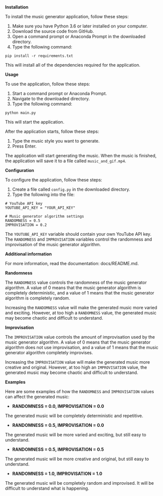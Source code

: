 **Installation**

To install the music generator application, follow these steps:

1. Make sure you have Python 3.6 or later installed on your computer.
2. Download the source code from GitHub.
3. Open a command prompt or Anaconda Prompt in the downloaded directory.
4. Type the following command:

```
pip install -r requirements.txt
```

This will install all of the dependencies required for the application.

**Usage**

To use the application, follow these steps:

1. Start a command prompt or Anaconda Prompt.
2. Navigate to the downloaded directory.
3. Type the following command:

```
python main.py
```

This will start the application.

After the application starts, follow these steps:

1. Type the music style you want to generate.
2. Press Enter.

The application will start generating the music. When the music is finished, the application will save it to a file called `music_and_gif.mp4`.

**Configuration**

To configure the application, follow these steps:

1. Create a file called `config.py` in the downloaded directory.
2. Type the following into the file:

```
# YouTube API key
YOUTUBE_API_KEY = "YOUR_API_KEY"

# Music generator algorithm settings
RANDOMNESS = 0.5
IMPROVISATION = 0.2
```

The `YOUTUBE_API_KEY` variable should contain your own YouTube API key. The `RANDOMNESS` and `IMPROVISATION` variables control the randomness and improvisation of the music generator algorithm.

**Additional information**

For more information, read the documentation: docs/README.md.

**Randomness**

The `RANDOMNESS` value controls the randomness of the music generator algorithm. A value of 0 means that the music generator algorithm is completely deterministic, and a value of 1 means that the music generator algorithm is completely random.

Increasing the `RANDOMNESS` value will make the generated music more varied and exciting. However, at too high a `RANDOMNESS` value, the generated music may become chaotic and difficult to understand.

**Improvisation**

The `IMPROVISATION` value controls the amount of improvisation used by the music generator algorithm. A value of 0 means that the music generator algorithm does not use improvisation, and a value of 1 means that the music generator algorithm completely improvises.

Increasing the `IMPROVISATION` value will make the generated music more creative and original. However, at too high an `IMPROVISATION` value, the generated music may become chaotic and difficult to understand.

**Examples**

Here are some examples of how the `RANDOMNESS` and `IMPROVISATION` values can affect the generated music:

* **RANDOMNESS = 0.0, IMPROVISATION = 0.0**

The generated music will be completely deterministic and repetitive.

* **RANDOMNESS = 0.5, IMPROVISATION = 0.0**

The generated music will be more varied and exciting, but still easy to understand.

* **RANDOMNESS = 0.5, IMPROVISATION = 0.5**

The generated music will be more creative and original, but still easy to understand.

* **RANDOMNESS = 1.0, IMPROVISATION = 1.0**

The generated music will be completely random and improvised. It will be difficult to understand what is happening.
